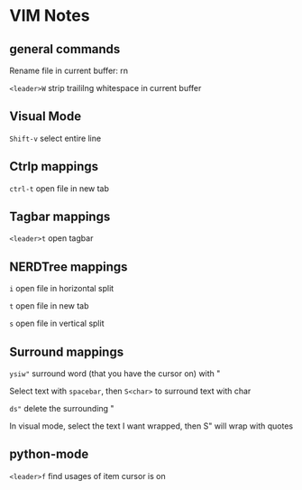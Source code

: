 # VIM Notes

## general commands
Rename file in current buffer: <leader>rn

`<leader>W` strip traililng whitespace in current buffer

## Visual Mode
`Shift-v` select entire line

## Ctrlp mappings
`ctrl-t` open file in new tab

## Tagbar mappings
`<leader>t` open tagbar

## NERDTree mappings
`i` open file in horizontal split

`t` open file in new tab

`s` open file in vertical split

## Surround mappings
`ysiw"` surround word (that you have the cursor on) with "

Select text with `spacebar`, then `S<char>` to surround text with char

`ds"` delete the surrounding "

In visual mode, select the text I want wrapped, then S" will wrap with quotes

## python-mode
`<leader>f` find usages of item cursor is on
